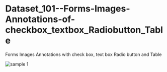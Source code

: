 # Dataset_101--Forms-Images-Annotations-of-checkbox_textbox_Radiobutton_Table
Forms Images Annotations with check box, text box Radio button and Table

![sample 1](samples.jpg)
